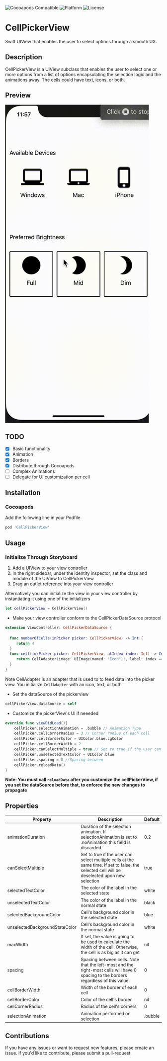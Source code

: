 ![Cocoapods Compatible](https://img.shields.io/cocoapods/v/CellPickerView.svg)
![Platform](https://img.shields.io/cocoapods/p/CellPickerView.svg)
![License](https://img.shields.io/cocoapods/l/CellPickerView.svg)

# CellPickerView
Swift UIView that enables the user to select options through a smooth UX.

## Description
CellPickerView is a UIView subclass that enables the user to select one or more options from a list of options encapsulating the selection logic and the animations away. The cells could have text, icons, or both.

## Preview
![Preview](https://github.com/EssamEmad/CellPickerView/blob/AddDocumentation/screenshots/preview.gif)
## TODO
- [X] Basic functionality
- [X] Animation
- [X] Borders
- [X] Distribute through Cocoapods
- [ ] Complex Animations
- [ ] Delegate for UI customization per cell

## Installation

### Cocoapods

Add the following line in your Podfile

```ruby
pod 'CellPickerView'
```

## Usage

### Initialize Through Storyboard

1. Add a UIView to your view controller
2. In the right sidebar, under the identity inspector, set the class and module of the UIView to CellPickerView 
3. Drag an outlet reference into your view controller

Alternatively you can initialize the view in your view controller by instantiating it using one of the initializers

```Swift
let cellPickerView = CellPickerView()
```

* Make your view controller conform to the CellPickerDataSource protocol
```Swift
extension ViewController: CellPickerDataSource {

  func numberOfCells(inPicker picker: CellPickerView) -> Int {
     return 4
  }
  func cell(forPicker picker: CellPickerView, atIndex index: Int) -> CellAdapter {
     return CellAdapter(image: UIImage(named: "Icon")!, label: index == 0 ? "Foo")
  }
}
```
Note CellAdapter is an adapter that is used to to feed data into the picker view. You initialize ```CellAdapter``` with an icon, text, or both

* Set the dataSource of the pickerview
```Swift
cellPickerView.dataSource = self
```

* Customize the pickerView's UI if neeeded

```Swift
override func viewDidLoad(){
    cellPicker.selectionAnimation = .bubble // Animation Type
    cellPicker.cellCornerRadius = 3 // Corner radius of each cell
    cellPicker.cellBorderColor = UIColor.blue.cgColor
    cellPicker.cellBorderWidth = 2
    cellPicker.canSelectMultiple = true // Set to true if the user can select multiple cells at the same time. If set to false the user's selection will be deselected upon new selection.
    cellPicker.unselectedTextColor = UIColor.blue
    cellPicker.spacing = 8 //Spacing between 
    cellPicker.reloadData()
}
```
**Note: You must call ```reloadData``` after you customize the cellPickerView, if you set the dataSource before that, to enforce the new changes to propagate**

## Properties

| Property                       | Description                                                                                                                                  | Default |
|--------------------------------|----------------------------------------------------------------------------------------------------------------------------------------------|---------|
| animationDuration              | Duration of the selection animation. If selectionAnimation is set to .noAnimation this field is discarded                                    | 0.2     |
| canSelectMultiple              | Set to true if the user can select multiple cells at the same time. If set to false, the selected cell will be deselected upon new selection | true    |
| selectedTextColor              | The color of the label in the selected state                                                                                                 | white   |
| unselectedTextColor            | The color of the label in the normal state                                                                                                   | black   |
| selectedBackgroundColor        | Cell's background color in the selected state                                                                                                | blue    |
| unselectedBackgroundStateColor | Cell's background color in the normal state                                                                                                  | white   |
| maxWidth                       | If set, the value is going to be used to calculate the width of the cell. Otherwise, the cell is as big as it can get                        | nil     |
| spacing                        | Spacing between cells. Note that the left-most and the right-most cells will have 0 spacing to the borders regardless of this value.         | 0       |
| cellBorderWidth                | Width of the border of each cell                                                                                                             | 0       |
| cellBorderColor                | Color of the cell's border                                                                                                                   | nil     |
| cellCornerRadius               | Radius of the cell's corners                                                                                                                 | 0       |
| selectionAnimation             | Animation performed on selection                                                                                                             | .bubble |

## Contributions
If you have any issues or want to request new features, please create an issue. If you'd like to contribute, please submit a pull-request.
